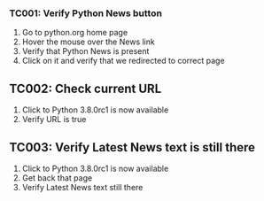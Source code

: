 ### TC001: Verify Python News button

1. Go to python.org home page
2. Hover the mouse over the News link
3. Verify that Python News is present
4. Click on it and verify that we redirected to correct page

## TC002: Check current URL
1. Click to Python 3.8.0rc1 is now available
2. Verify URL is true

## TC003: Verify Latest News text is still there
1. Click to Python 3.8.0rc1 is now available
2. Get back that page
3. Verify Latest News text still there
